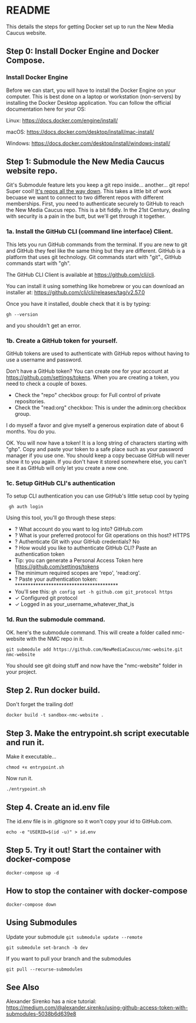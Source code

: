 # README

This details the steps for getting Docker set up to run the New Media Caucus website.

## Step 0: Install Docker Engine and Docker Compose.
### Install Docker Engine
Before we can start, you will have to install the Docker Engine on your computer. This is best done on a laptop or workstation (non-servers) by installing the Docker Desktop application. 
You can follow the official documentation here for your OS:

Linux: https://docs.docker.com/engine/install/

macOS: https://docs.docker.com/desktop/install/mac-install/

Windows: https://docs.docker.com/desktop/install/windows-install/

## Step 1: Submodule the New Media Caucus website repo.
Git's Submodule feature lets you keep a git repo inside... another... git repo! Super cool! [It's repos all the way down]([url](https://en.wikipedia.org/wiki/Turtles_all_the_way_down)).
This takes a little bit of work becuase we want to connect to two different repos with different memberships. First, you need to authenticate securely to GitHub to reach the New Media Caucus repo. This is a bit fiddly. In the 21st Century, dealing with security is a pain in the butt, but we'll get through it together.

<!-- Note!: In the command below I have a placeholder token called your_github_token_goes_here. 

You must change your_github_token_goes_here with your very own personal GitHub token. -->

### 1a. Install the GitHub CLI (command line interface) Client.
This lets you run GitHub commands from the terminal. If you are new to git and GitHub they feel like the same thing but they are different. GitHub is a platform that uses git technology. Git commands start with "git"., GitHub commands start with "gh".

The GitHub CLI Client is available at https://github.com/cli/cli.


You can install it using something like homebrew or you can download an installer at: 
https://github.com/cli/cli/releases/tag/v2.57.0

Once you have it installed, double check that it is by typing:

```gh --version``` 

and you shouldn't get an error.

### 1b. Create a GitHub token for yourself.
GitHub tokens are used to authenticate with GitHub repos without having to use a username and password. 

Don’t have a GitHub token? You can create one for your account at https://github.com/settings/tokens. When you are creating a token, you need to check a couple of boxes.
- Check the "repo" checkbox group:  for Full control of private repositories.
- Check the "read:org" checkbox: This is under the admin:org checkbox group.

I do myself a favor and give myself a generous expiration date of about 6 months. You do you.

OK. You will now have a token! It is a long string of characters starting with "ghp".
Copy and paste your token to a safe place such as your password manager if you use one.
You should keep a copy becuase GitHub will never show it to you again. If you don't have it stored somewhere else, you can't see it as GitHub will only let you create a new one.

### 1c. Setup GitHub CLI's authentication
To setup CLI authentication you can use GitHub's little setup cool by typing

``` gh auth login```

Using this tool, you'll go through these steps:
- ? What account do you want to log into? GitHub.com
- ? What is your preferred protocol for Git operations on this host? HTTPS
- ? Authenticate Git with your GitHub credentials? No
- ? How would you like to authenticate GitHub CLI? Paste an authentication token
- Tip: you can generate a Personal Access Token here https://github.com/settings/tokens
- The minimum required scopes are 'repo', 'read:org'.
- ? Paste your authentication token: ****************************************
- You'll see this: ```gh config set -h github.com git_protocol https```
- ✓ Configured git protocol
- ✓ Logged in as your_username_whatever_that_is


### 1d. Run the submodule command.
OK. here's the submodule command. This will create a folder called nmc-website with the NMC repo in it.

```git submodule add https://github.com/NewMediaCaucus/nmc-website.git nmc-website```

You should see git doing stuff and now have the "nmc-website" folder in your project.

## Step 2. Run docker build.
Don't forget the trailing dot!

```docker build -t sandbox-nmc-website .```

## Step 3. Make the entrypoint.sh script executable and run it.
Make it executable...

```chmod +x entrypoint.sh```

Now run it.

```./entrypoint.sh```

## Step 4. Create an id.env file
The id.env file is in .gitignore so it won't copy your id to GitHub.com.
 
```echo -e "USERID=$(id -u)" > id.env```

## Step 5. Try it out! Start the container with docker-compose
```docker-compose up -d```

## How to stop the container with docker-compose
```docker-compose down```


## Using Submodules

Update your submodule
```git submodule update --remote```

```git submodule set-branch -b dev```

If you want to pull your branch and the submodules

```git pull --recurse-submodules```

## See Also
Alexander Sirenko has a nice tutorial: https://medium.com/@alexander.sirenko/using-github-access-token-with-submodules-5038b6d639e8

